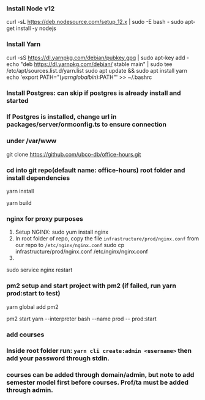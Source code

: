 ### Install Node v12


curl -sL https://deb.nodesource.com/setup_12.x | sudo -E bash -
sudo apt-get install -y nodejs

### Install Yarn


curl -sS https://dl.yarnpkg.com/debian/pubkey.gpg | sudo apt-key add -
echo "deb https://dl.yarnpkg.com/debian/ stable main" | sudo tee /etc/apt/sources.list.d/yarn.list
sudo apt update && sudo apt install yarn
echo 'export PATH="$(yarn global bin):$PATH"' >> ~/.bashrc

### Install Postgres: can skip if postgres is already install and started

### If Postgres is installed, change url in packages/server/ormconfig.ts to ensure connection


### under /var/www
git clone https://github.com/ubco-db/office-hours.git 

### cd into git repo(default name: office-hours) root folder and install dependencies

yarn install

yarn build

### nginx for proxy purposes
1. Setup NGINX: 
sudo yum install nginx  
2. In root folder of repo, copy the file `infrastructure/prod/nginx.conf` from our repo to `/etc/nginx/nginx.conf`
sudo cp infrastructure/prod/nginx.conf /etc/nginx/nginx.conf
3. 
sudo service nginx restart

### pm2 setup and start project with pm2 (if failed, run yarn prod:start to test)

yarn global add pm2

pm2 start yarn --interpreter bash --name prod -- prod:start

### add courses 
### Inside root folder run: `yarn cli create:admin <username>` then add your password through stdin.
### courses can be added through domain/admin, but note to add semester model first before courses. Prof/ta must be added through admin.